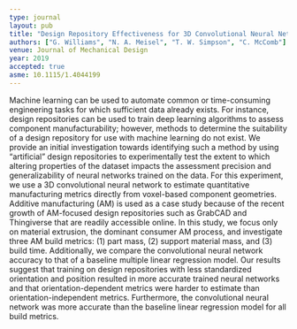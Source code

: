 ```yaml
---
type: journal
layout: pub
title: "Design Repository Effectiveness for 3D Convolutional Neural Networks: Application to Additive Manufacturing"
authors: ["G. Williams", "N. A. Meisel", "T. W. Simpson", "C. McComb"]
venue: Journal of Mechanical Design
year: 2019
accepted: true
asme: 10.1115/1.4044199
---
```


Machine learning can be used to automate common or time-consuming engineering tasks for which sufficient data already exists. For instance, design repositories can be used to train deep learning algorithms to assess component manufacturability; however, methods to determine the suitability of a design repository for use with machine learning do not exist. We provide an initial investigation towards identifying such a method by using “artificial” design repositories to experimentally test the extent to which altering properties of the dataset impacts the assessment precision and generalizability of neural networks trained on the data. For this experiment, we use a 3D convolutional neural network to estimate quantitative manufacturing metrics directly from voxel-based component geometries. Additive manufacturing (AM) is used as a case study because of the recent growth of AM-focused design repositories such as GrabCAD and Thingiverse that are readily accessible online. In this study, we focus only on material extrusion, the dominant consumer AM process, and investigate three AM build metrics: (1) part mass, (2) support material mass, and (3) build time. Additionally, we compare the convolutional neural network accuracy to that of a baseline multiple linear regression model. Our results suggest that training on design repositories with less standardized orientation and position resulted in more accurate trained neural networks and that orientation-dependent metrics were harder to estimate than orientation-independent metrics. Furthermore, the convolutional neural network was more accurate than the baseline linear regression model for all build metrics.
